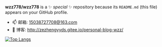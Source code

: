 
**wzz778/wzz778** is a ✨ _special_ ✨ repository because its `README.md` (this file) appears on your GitHub profile.

- 📫 邮箱: 15038727708@163.com
- 🚀 博客: http://zezhengyyds.gitee.io/personal-blog-wzz/

[![Top Langs](https://github-readme-stats.vercel.app/api/top-langs/?username=wzz778&layout=compact)](https://github.com/wzz778/github-readme-stats)
